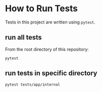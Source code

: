 # How to Run Tests
Tests in this project are written using `pytest`.

## run all tests
From the root directory of this repository:
```
pytest
```

## run tests in specific directory
```
pytest tests/app/internal
```
